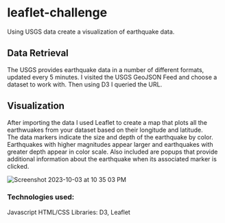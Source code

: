 # leaflet-challenge

Using USGS data create a visualization of earthquake data.

## Data Retrieval

The USGS provides earthquake data in a number of different formats, updated every 5 minutes. I visited the USGS GeoJSON Feed and choose a dataset to work with.
Then using D3 I queried the URL. 

## Visualization

After importing the data I used Leaflet to create a map that plots all the earthwuakes from your dataset based on their longitude and latitude.  
The data markers indicate the size and depth of the earthquake by color. Earthquakes with higher magnitudes appear larger and earthquakes with greater depth appear in color scale. 
Also included are popups that provide additional information about the earthquake when its associated marker is clicked.

![Screenshot 2023-10-03 at 10 35 03 PM](https://github.com/CJunger/leaflet-challenge/assets/131617662/94eb2517-f14d-4cce-b704-9aa9c8db198c)

### Technologies used:

Javascript
HTML/CSS
Libraries: D3, Leaflet
